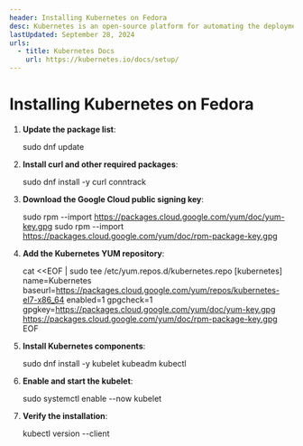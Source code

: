 ```yaml
---
header: Installing Kubernetes on Fedora
desc: Kubernetes is an open-source platform for automating the deployment, scaling, and management of containerized applications across clusters of machines.
lastUpdated: September 28, 2024
urls:
  - title: Kubernetes Docs
    url: https://kubernetes.io/docs/setup/
---
```


# Installing Kubernetes on Fedora

1. **Update the package list**:
   
   sudo dnf update

2. **Install curl and other required packages**:
   
   sudo dnf install -y curl conntrack

3. **Download the Google Cloud public signing key**:
   
   sudo rpm --import https://packages.cloud.google.com/yum/doc/yum-key.gpg
   sudo rpm --import https://packages.cloud.google.com/yum/doc/rpm-package-key.gpg

4. **Add the Kubernetes YUM repository**:
   
   cat <<EOF | sudo tee /etc/yum.repos.d/kubernetes.repo
   [kubernetes]
   name=Kubernetes
   baseurl=https://packages.cloud.google.com/yum/repos/kubernetes-el7-x86_64
   enabled=1
   gpgcheck=1
   gpgkey=https://packages.cloud.google.com/yum/doc/yum-key.gpg
   https://packages.cloud.google.com/yum/doc/rpm-package-key.gpg
   EOF

5. **Install Kubernetes components**:
   
   sudo dnf install -y kubelet kubeadm kubectl

6. **Enable and start the kubelet**:
   
   sudo systemctl enable --now kubelet

7. **Verify the installation**:
   
   kubectl version --client
